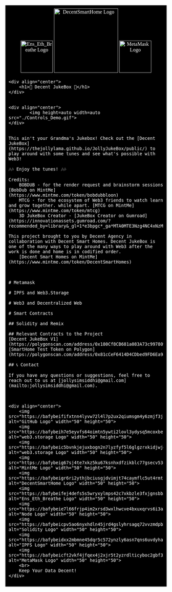 <div style="font-family: 'Comic Sans MS', cursive; font-size: 16px; color: white; background-color: black; padding: 10px;">
    <div align="center">
        <img src="https://bafybeic5bvnkjejuxbogn2n7lyzfyf5l6glgzrxkidjwj4yvhyci5haoca.ipfs.w3s.link/PolygonLogo.png" alt="Ens_Eth_Breathe Logo" width="100" height="100">
        <img src="https://bafybeihphat3yf3i6xnswokddphq6yox4gd2i6fcauwnghoi7odmpsfe6y.ipfs.w3s.link/JukeBox_Landing.gif" alt="DecentSmartHome Logo" width="200" height="200">
        <img src="https://bafybeicft2vkf4jfqex4j2xjr5t2yzrdlticyboc2gbf325ztjqpv5ng24.ipfs.w3s.link/MetaMaskFox.png" alt="MetaMask Logo" width="100" height="100">
    </div>

    <div align="center">
        <h1>🎵 Decent JukeBox 🎵</h1>
    </div>


    <div align="center">
            <img height=auto width=auto src="./Controls_Demo.gif">
    </div>


    This ain't your Grandma's Jukebox! Check out the [Decent JukeBox](https://thejollylama.github.io/JollyJukeBox/public/) to play around with some tunes and see what's possible with Web3!

    🎶🎶 Enjoy the tunes! 🎶🎶

    Credits:
        BOBDUB - for the render request and brainstorm sessions [BobDub on MintMe](https://www.mintme.com/token/bobdubbloon)
        MTCG - for the ecosystem of Web3 friends to watch learn and grow together. while apart. [MTCG on MintMe](https://www.mintme.com/token/mtcg)
        3D JukeBox Creator - [JukeBox Creator on Gumroad](https://innovationassets.gumroad.com/?recommended_by=library&_gl=1*e3bpgc*_ga*MTA0MTE3Nzg4NC4xNzMyMjkwNzEw*_ga_6LJN6D94N6*MTczMjI5MDcxMC4xLjEuMTczMjI5MDcyMC4wLjAuMA..)

    This project brought to you by Decent Agency in collaboration with Decent Smart Homes. Decent JukeBox is one of the many ways to play around with Web3 after the work is done and home is in codified order.
        [Decent Smart Homes on MintMe](https://www.mintme.com/token/DecentSmartHomes)



    # Metamask

    # IPFS and Web3.Storage

    # Web3 and Decentralized Web

    # Smart Contracts

    ## Solidity and Remix

    ## Relevant Contracts to the Project
    [Decent JukeBox V1](https://polygonscan.com/address/0x180Cf8CB681a083A73c997809FF60Df857010bF9)
    [SmartHome Test Token on Polygon](https://polygonscan.com/address/0x81cCeF6414D4CDbed9FD6Ea98c2D00105800cd78)

    ## 📞 Contact

    If you have any questions or suggestions, feel free to reach out to us at [jollysimsiddhi@gmail.com](mailto:jollysimsiddhi@gmail.com).



    <div align="center">
        <img src="https://bafybeififxtnn4lyvw72l4l7p2ux2qiumsgm4y6zmjf3jryhmzxhzifwym.ipfs.w3s.link/Github_Logo.png" alt="GitHub Logo" width="50" height="50">
        <img src="https://bafybeih7e5eyvfs64oimtn5ywti2lovl3ydysq5mcoxbefpx2qkly4rdrq.ipfs.w3s.link/web3storage.png" alt="web3.storage Logo" width="50" height="50">
        <img src="https://bafybeic5bvnkjejuxbogn2n7lyzfyf5l6glgzrxkidjwj4yvhyci5haoca.ipfs.w3s.link/PolygonLogo.png" alt="web3.storage Logo" width="50" height="50">
        <img src="https://bafybeig67sj4te7xkz5ku67ksnhxdfzikblc77gsecv53owxe6b4z5aega.ipfs.w3s.link/MintMeLogo.png" alt="MintMe Logo" width="50" height="50">
        <img src="https://bafybeigr6ri2ythjbciusgjdvimjt74caymflc5ut4rmtrkhcoi2cr53ua.ipfs.w3s.link/DecentSmartHome.png" alt="DecentSmartHome Logo" width="50" height="50">
        <img src="https://bafybeifej4defs5s5wryxylmps42c7xkbzle3fxjgnsbb5hcfnd5b77zwa.ipfs.w3s.link/Ens_Eth_Breathe.gif" alt="Ens_Eth_Breathe Logo" width="50" height="50">
        <img src="https://bafybeie7l66frjp4im2xrsd3wxlhwcve4bxuxqrvs6i3a33untc6mwwkgm.ipfs.w3s.link/node_logo.png" alt="Node Logo" width="50" height="50">
        <img src="https://bafybeicpv5ao6nyxhdln45jrd4gslyhrsagq72vvzmdpb2tsbm2vkz5jc4.ipfs.w3s.link/solidity.png" alt="Solidity Logo" width="50" height="50">
        <img src="https://bafybeidxx2mbmne45dqr5c572ynzly6asn7qns6uvdyhak7576nygcu4ym.ipfs.w3s.link/IPFS_Logo.png" alt="IPFS Logo" width="50" height="50">
        <img src="https://bafybeicft2vkf4jfqex4j2xjr5t2yzrdlticyboc2gbf325ztjqpv5ng24.ipfs.w3s.link/MetaMaskFox.png" alt="MetaMask Logo" width="50" height="50">
        <br>
        Keep Your Data Decent!
    </div>
</div>
